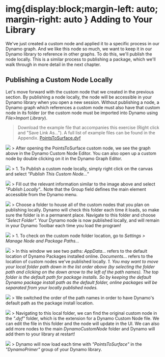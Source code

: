 img{display:block;margin-left: auto; margin-right: auto }
Adding to Your Library
======================

We've just created a custom node and applied it to a specific process in our Dynamo graph. And we like this node so much, we want to keep it in our Dynamo library to reference in other graphs. To do this, we'll publish the node locally. This is a similar process to publishing a package, which we'll walk through in more detail in the next chapter.

Publishing a Custom Node Locally
--------------------------------

Let's move forward with the custom node that we created in the previous section. By publishing a node locally, the node will be accessible in your Dynamo library when you open a new session. Without publishing a node, a Dynamo graph which references a custom node must also have that custom node in its folder (or the custom node must be imported into Dynamo using *File&gt;Import Library*).

> Download the example file that accompanies this exercise (Right click and "Save Link As..."). A full list of example files can be found in the Appendix. [PointsToSurface.dyf](datasets/9-3/PointsToSurface.dyf)

![](images/9-3/AddingToLibrary-%2005.png) &gt; After opening the PointsToSurface custom node, we see the graph above in the Dynamo Custom Node Editor. You can also open up a custom node by double clicking on it in the Dynamo Graph Editor.

![](images/9-3/AddingToLibrary-%2004.png) &gt; 1. To Publish a custom node locally, simply right click on the canvas and select *"Publish This Custom Node..."*

![](images/9-3/AddingToLibrary-%2003.png) &gt; Fill out the relevant information similar to the image above and select *"Publish Locally".*. Note that the Group field defines the main element accessible from the Dynamo menu.

![](images/9-3/AddingToLibrary-%2002.png) &gt; Choose a folder to house all of the custom nodes that you plan on publishing locally. Dynamo will check this folder each time it loads, so make sure the folder is in a permanent place. Navigate to this folder and choose *"Select Folder".* Your Dynamo node is now published locally, and will remain in your Dynamo Toolbar each time you load the program!

![](images/9-3/AddingToLibrary-%2001.png) &gt; 1. To check on the custom node folder location, go to *Settings &gt; Manage Node and Package Paths...*

![](images/9-3/AddingToLibrary-%2000.png) &gt; In this window we see two paths: *AppData...* refers to the default location of Dynamo Packages installed online. *Documents...* refers to the location of custom nodes we've published locally. *1. You may want to move your local folder path down in the list order above (by selecting the folder path and clicking on the down arrow to the left of the path names). The top folder is the default path for package installs. So by keeping the default Dynamo package install path as the default folder, online packages will be separated from your locally published nodes.*

![](images/9-3/AddingToLibrary-%2000A.png) &gt; We switched the order of the path names in order to have Dynamo's default path as the package install location.

![](images/9-3/AddingToLibrary-%2006.png) &gt; Navigating to this local folder, we can find the original custom node in the *".dyf"* folder, which is the extension for a Dynamo Custom Node file. We can edit the file in this folder and the node will update in the UI. We can also add more nodes to the main *DynamoCustomNode* folder and Dynamo will add them to your library at restart!

![](images/9-3/library.png) &gt; Dynamo will now load each time with *"PointsToSurface"* in the *"DynamoPrimer"* group of your Dynamo library.
